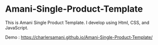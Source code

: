 # Amani-Single-Product-Template
This is Amani Single Product Template. I develop using Html, CSS, and JavaScript.

Demo : https://charlersamani.github.io/Amani-Single-Product-Template/
